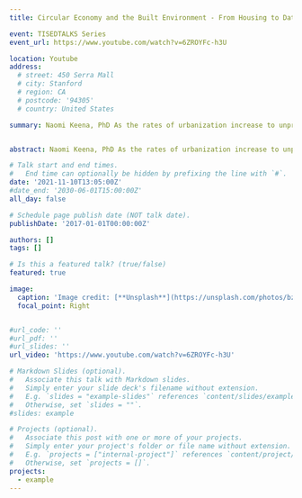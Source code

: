 ```yaml
---
title: Circular Economy and the Built Environment - From Housing to Data 

event: TISEDTALKS Series 
event_url: https://www.youtube.com/watch?v=6ZROYFc-h3U

location: Youtube
address:
  # street: 450 Serra Mall
  # city: Stanford
  # region: CA
  # postcode: '94305'
  # country: United States

summary: Naomi Keena, PhD As the rates of urbanization increase to unprecedented levels, the urgent need for sustainable housing and infrastructure has become a widespread global challenge with social, economic, and ecological implications. The housing sector, and its value chain, directly impacts the majority of the United Nations (UN) Sustainable Development Goals (SGDs). 


abstract: Naomi Keena, PhD As the rates of urbanization increase to unprecedented levels, the urgent need for sustainable housing and infrastructure has become a widespread global challenge with social, economic, and ecological implications. The housing sector, and its value chain, directly impacts the majority of the United Nations (UN) Sustainable Development Goals (SGDs). However, managing interconnections within the Built Environment Process (BEP) value chain poses many challenges. This is typically due to the siloed nature of the building sector which follows a material throughput, linear economy. This facilitates a culture of take-make-waste and lacks incentives for collaboration and exchange across the value chain. One promising approach in rethinking current siloed models within the BEP, is that of circular economy (CE) which envisions a sustainable future where waste is eliminated in the built environment and materials and buildings are kept in use for as long as possible. A CE approach to housing can go beyond solely waste recovery. This talk will present an approach to exploring CE in the built environment via building practices (a built case study) and data-driven approaches (a web application). It will highlight the need for both new circular building practices as well as their data-driven counterpart towards understanding and linking the complexity of the BEP value chain and supporting low-carbon and cost-effective decision-making. By unlocking the potential of CE principles in the built environment, this research holds potential significance to CE methods and evidence-based decision-making, amendments to policy and building codes, and the creation of incentives for cross-industry collaboration towards a sustainable and progressive future. TISED mobilizes knowledge to educate and influence public policy around sustainability working with McGill University's engineers, architects, and planners. TISED promotes bold and green ideas through education, outreach, and research, where we aim to connect our institution with the public for a greater understanding of sustainability issues in our society. 

# Talk start and end times.
#   End time can optionally be hidden by prefixing the line with `#`.
date: '2021-11-10T13:05:00Z'
#date_end: '2030-06-01T15:00:00Z'
all_day: false

# Schedule page publish date (NOT talk date).
publishDate: '2017-01-01T00:00:00Z'

authors: []
tags: []

# Is this a featured talk? (true/false)
featured: true

image:
  caption: 'Image credit: [**Unsplash**](https://unsplash.com/photos/bzdhc5b3Bxs)'
  focal_point: Right


#url_code: ''
#url_pdf: ''
#url_slides: ''
url_video: 'https://www.youtube.com/watch?v=6ZROYFc-h3U'

# Markdown Slides (optional).
#   Associate this talk with Markdown slides.
#   Simply enter your slide deck's filename without extension.
#   E.g. `slides = "example-slides"` references `content/slides/example-slides.md`.
#   Otherwise, set `slides = ""`.
#slides: example

# Projects (optional).
#   Associate this post with one or more of your projects.
#   Simply enter your project's folder or file name without extension.
#   E.g. `projects = ["internal-project"]` references `content/project/deep-learning/index.md`.
#   Otherwise, set `projects = []`.
projects:
  - example 
---
```




